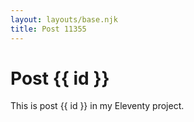 ```yaml
---
layout: layouts/base.njk
title: Post 11355
---
```


# Post {{ id }}

This is post {{ id }} in my Eleventy project.
